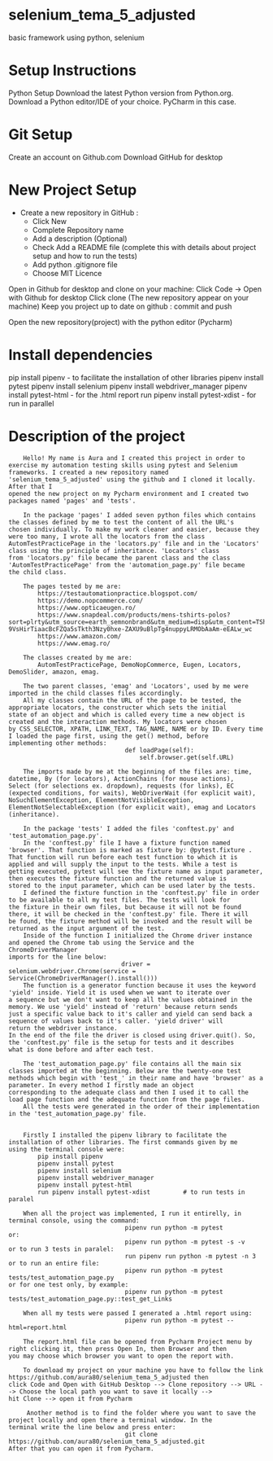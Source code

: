 # selenium_tema_5_adjusted
basic framework using python, selenium
# Setup Instructions
Python Setup
Download the latest Python version from Python.org.
Download a Python editor/IDE of your choice. PyCharm in this case.
# Git Setup
Create an account on Github.com
Download GitHub for desktop
# New Project Setup
 * Create a new repository in GitHub :
   * Click New
   * Complete Repository name
   * Add a description (Optional)
   * Check Add a README file (complete this with details about project setup and how to run the tests) 
   * Add  python .gitignore file
   * Choose MIT Licence

Open in Github for desktop and clone on your machine: 
Click Code -> Open with Github for desktop
Click clone (The new repository appear on your machine)
Keep you project up to date on github : commit and push

Open the new repository(project) with the python editor (Pycharm)

# Install dependencies
pip install pipenv   -  to facilitate the installation of other libraries
pipenv install pytest
pipenv install selenium
pipenv install webdriver_manager
pipenv install pytest-html   -   for the .html report
run pipenv install pytest-xdist  -  for run in parallel

# Description of the project

        Hello! My name is Aura and I created this project in order to exercise my automation testing skills using pytest and Selenium 
    frameworks. I created a new repository named 'selenium_tema_5_adjusted' using the github and I cloned it locally. After that I 
    opened the new project on my Pycharm environment and I created two packages named 'pages' and 'tests'. 

        In the package 'pages' I added seven python files which contains the classes defined by me to test the content of all the URL's 
    chosen individually. To make my work cleaner and easier, because they were too many, I wrote all the locators from the class 
    AutomTestPracticePage in the 'locators.py' file and in the 'Locators' class using the principle of inheritance. 'Locators' class 
    from 'locators.py' file became the parent class and the class 'AutomTestPracticePage' from the 'automation_page.py' file became 
    the child class. 

        The pages tested by me are:
            https://testautomationpractice.blogspot.com/
            https://demo.nopcommerce.com/
            https://www.opticaeugen.ro/
            https://www.snapdeal.com/products/mens-tshirts-polos?sort=plrty&utm_source=earth_semnonbrand&utm_medium=disp&utm_content=TShirts&utm_campaign=menapparel&utm_term=24101418888&gclid=Cj0KCQjwyMiTBhDKARIsAAJ-9VsHirTiaacBcFZQa5sTkth3Nzy0hxe-ZAXU9uBlpTg4nuppyLRMObAaAm-eEALw_wc
            https://www.amazon.com/
            https://www.emag.ro/

        The classes created by me are:
            AutomTestPracticePage, DemoNopCommerce, Eugen, Locators, DemoSlider, amazon, emag.

        The two parent classes, 'emag' and 'Locators', used by me were imported in the child classes files accordingly.
        All my classes contain the URL of the page to be tested, the appropriate locators, the constructer which sets the initial 
    state of an object and which is called every time a new object is created and the interaction methods. My locators were chosen 
    by CSS_SELECTOR, XPATH, LINK_TEXT, TAG_NAME, NAME or by ID. Every time I loaded the page first, using the get() method, before 
    implementing other methods:     
                                    def loadPage(self):
                                        self.browser.get(self.URL)

        The imports made by me at the beginning of the files are: time, datetime, By (for locators), ActionChains (for mouse actions), 
    Select (for selections ex. dropdown), requests (for links), EC (expected conditions, for waits), WebDriverWait (for explicit wait), 
    NoSuchElementException, ElementNotVisibleException, ElementNotSelectableException (for explicit wait), emag and Locators (inheritance).

        In the package 'tests' I added the files 'conftest.py' and 'test_automation_page.py'.
        In the 'conftest.py' file I have a fixture function named 'browser'. That function is marked as fixture by: @pytest.fixture .
    That function will run before each test function to which it is applied and will supply the input to the tests. While a test is 
    getting executed, pytest will see the fixture name as input parameter, then executes the fixture function and the returned value is 
    stored to the input parameter, which can be used later by the tests. 
        I defined the fixture function in the 'conftest.py' file in order to be available to all my test files. The tests will look for 
    the fixture in their own files, but because it will not be found there, it will be checked in the 'conftest.py' file. There it will 
    be found, the fixture method will be invoked and the result will be returned as the input argument of the test.
        Inside of the function I initialized the Chrome driver instance and opened the Chrome tab using the Service and the ChromeDriverManager 
    imports for the line below:
                                   driver = selenium.webdriver.Chrome(service = Service(ChromeDriverManager().install()))
        The function is a generator function because it uses the keyword 'yield' inside. Yield it is used when we want to iterate over 
    a sequence but we don't want to keep all the values obtained in the memory. We use 'yield' instead of 'return' because return sends 
    just a specific value back to it's caller and yield can send back a sequence of values back to it's caller. 'yield driver' will 
    return the webdriver instance.
    In the end of the file the driver is closed using driver.quit(). So, the 'conftest.py' file is the setup for tests and it describes 
    what is done before and after each test.
        
        The 'test_automation_page.py' file contains all the main six classes imported at the beginning. Below are the twenty-one test 
    methods which begin with 'test_' in their name and have 'browser' as a parameter. In every method I firstly made an object 
    corresponding to the adequate class and then I used it to call the load page function and the adequate function from the page files. 
        All the tests were generated in the order of their implementation in the 'test_automation_page.py' file.


        Firstly I installed the pipenv library to facilitate the installation of other libraries. The first commands given by me 
    using the terminal console were:
            pip install pipenv
            pipenv install pytest
            pipenv install selenium
            pipenv install webdriver_manager
            pipenv install pytest-html
            run pipenv install pytest-xdist         # to run tests in paralel

        When all the project was implemented, I run it entirelly, in terminal console, using the command:
                                    pipenv run python -m pytest
    or:
                                    pipenv run python -m pytest -s -v
    or to run 3 tests in paralel:
                                    run pipenv run python -m pytest -n 3
    or to run an entire file:
                                    pipenv run python -m pytest tests/test_automation_page.py
    or for one test only, by example:
                                    pipenv run python -m pytest tests/test_automation_page.py::test_get_Links
        
        When all my tests were passed I generated a .html report using:
                                    pipenv run python -m pytest --html=report.html

        The report.html file can be opened from Pycharm Project menu by right clicking it, then press Open In, then Browser and then 
    you may choose which browser you want to open the report with.   
        
        To download my project on your machine you have to follow the link https://github.com/aura80/selenium_tema_5_adjusted then 
    click Code and Open with GitHub Desktop --> Clone repository --> URL --> Choose the local path you want to save it locally --> 
    hit Clone --> open it from Pycharm

         Another method is to find the folder where you want to save the project locally and open there a terminal window. In the 
    terminal write the line below and press enter:
                                    git clone https://github.com/aura80/selenium_tema_5_adjusted.git
    After that you can open it from Pycharm.

